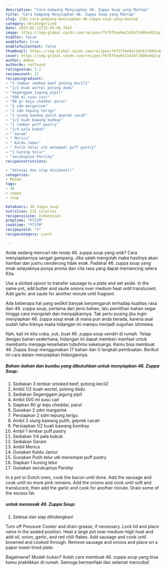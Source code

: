 ```yaml
---
description: "Cara Gampang Menyiapkan 46. Zuppa Soup yang Mantap"
title: "Cara Gampang Menyiapkan 46. Zuppa Soup yang Mantap"
slug: 1381-cara-gampang-menyiapkan-46-zuppa-soup-yang-mantap
category: Uncategorized
date: 2022-05-11T22:45:04.764Z
image: https://img-global.cpcdn.com/recipes/f675f5ee9e21d16f/680x482cq70/46-zuppa-soup-foto-resep-utama.jpg
hideToc: false
enableToc: true
enableTocContent: false
thumbnail: https://img-global.cpcdn.com/recipes/f675f5ee9e21d16f/680x482cq70/46-zuppa-soup-foto-resep-utama.jpg
cover: https://img-global.cpcdn.com/recipes/f675f5ee9e21d16f/680x482cq70/46-zuppa-soup-foto-resep-utama.jpg
author: Admin
authorAv: notfound
ratingvalue: 3.2
reviewcount: 22
recipeingredient:
- "3 lembar smoked beef potong kecil2"
- "1/2 buah wortel potong dadu"
- "Segenggam jagung pipil"
- "500 ml susu cair"
- "80 gr keju cheddar parut"
- "2 sdm margarine"
- "2 sdm tepung terigu"
- "2 siung bawang putih geprek cacah"
- "1/2 buah bawang bombay"
- "1 lembar puff pastry"
- "1/4 pala bubuk"
- " Garam"
- " Merica"
- " Kaldu Jamur"
- " Putih telur utk menempel puff pastry"
- "1 kuning telur"
- "secukupnya Parsley"
recipeinstructions:

- "Selesai dan siap dinikmati!"
categories:
- Resep
tags:
- 46
- zuppa
- soup

katakunci: 46 zuppa soup 
nutrition: 232 calories
recipecuisine: Indonesian
preptime: "PT21M"
cooktime: "PT37M"
recipeyield: "3"
recipecategory: Lunch

---
```





Anda sedang mencari ide resep 46. zuppa soup yang unik? Cara menyiapkannya sangat gampang. Jika salah mengolah maka hasilnya akan hambar dan justru cenderung tidak enak. Padahal 46. zuppa soup yang enak selayaknya punya aroma dan cita rasa yang dapat memancing selera Kita.





Use a slotted spoon to transfer sausage to a plate and set aside. In the same pot, add butter and saute onions over medium heat until translucent. Add garlic and saute for another minute until fragrant.

Ada beberapa hal yang sedikit banyak berpengaruh terhadap kualitas rasa dari 46. zuppa soup, pertama dari jenis bahan, lalu pemilihan bahan segar hingga cara mengolah dan menyajikannya. Tak perlu pusing jika ingin menyiapkan 46. zuppa soup enak di mana pun anda berada, karena asal sudah tahu triknya maka hidangan ini mampu menjadi suguhan istimewa.






Nah, kali ini kita coba, yuk, buat 46. zuppa soup sendiri di rumah. Tetap dengan bahan sederhana, hidangan ini dapat memberi manfaat untuk membantu menjaga kesehatan tubuhmu sekeluarga. Kamu bisa membuat 46. Zuppa Soup menggunakan 17 bahan dan 0 langkah pembuatan. Berikut ini cara dalam menyiapkan hidangannya.

<!--inarticleads1-->

##### Bahan-bahan dan bumbu yang dibutuhkan untuk menyiapkan 46. Zuppa Soup:

1. Sediakan 3 lembar smoked beef, potong kecil2
1. Ambil 1/2 buah wortel, potong dadu
1. Sediakan Segenggam jagung pipil
1. Ambil 500 ml susu cair
1. Siapkan 80 gr keju cheddar, parut
1. Gunakan 2 sdm margarine
1. Persiapkan 2 sdm tepung terigu
1. Ambil 2 siung bawang putih, geprek cacah
1. Persiapkan 1/2 buah bawang bombay
1. Ambil 1 lembar puff pastry
1. Sediakan 1/4 pala bubuk
1. Sediakan  Garam
1. Ambil  Merica
1. Gunakan  Kaldu Jamur
1. Gunakan  Putih telur utk menempel puff pastry
1. Siapkan 1 kuning telur
1. Gunakan secukupnya Parsley


In a pot or Dutch oven, cook the bacon until done. Add the sausage and cook until no more pink remains. Add the onions and cook until soft and translucent, then add the garlic and cook for another minute. Drain some of the excess fat. 

<!--inarticleads2-->

#####  untuk memasak 46. Zuppa Soup:


1. Selesai dan siap dihidangkan!

Turn off Pressure Cooker and drain grease, if necessary. Lock lid and place valve in the sealed position. Heat a large pot over medium-high heat and add oil, onion, garlic, and red chili flakes. Add sausage and cook until browned and cooked through. Remove sausage and onions and place on a paper towel-lined plate. 

Bagaimana? Mudah bukan? Itulah cara membuat 46. zuppa soup yang bisa kamu praktikkan di rumah. Semoga bermanfaat dan selamat mencoba!
